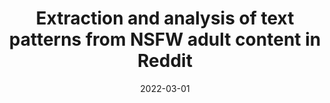 ---
title: 'Extraction and analysis of text patterns from NSFW adult content in Reddit'
collection: publications
permalink: /publication/2022-Data and Knowledge Engineering-Extraction-and.md
excerpt: 'F. Cauteruccio, E. Corradini, G. Terracina, D. Ursino, L. Virgili'
date: 2022-03-01
venue: 'Data and Knowledge Engineering'
link: 'https://doi.org/10.1016/j.datak.2022.101979'
location: 'DEMACS, University of Calabria; DII, Polytechnic University of Marche'
---